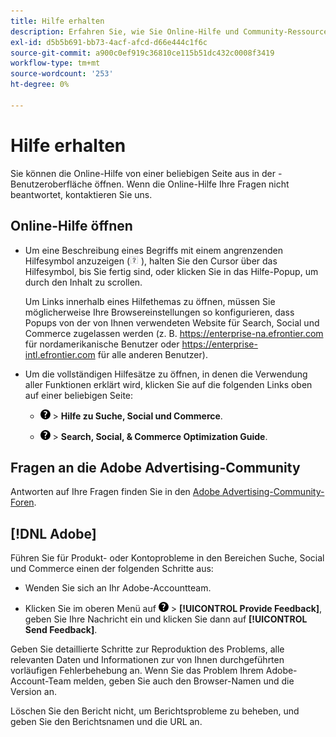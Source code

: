 ```yaml
---
title: Hilfe erhalten
description: Erfahren Sie, wie Sie Online-Hilfe und Community-Ressourcen anzeigen und technischen Support erhalten.
exl-id: d5b5b691-bb73-4acf-afcd-d66e444c1f6c
source-git-commit: a900c0ef919c36810ce115b51dc432c0008f3419
workflow-type: tm+mt
source-wordcount: '253'
ht-degree: 0%

---
```


# Hilfe erhalten

Sie können die Online-Hilfe von einer beliebigen Seite aus in der -Benutzeroberfläche öffnen. Wenn die Online-Hilfe Ihre Fragen nicht beantwortet, kontaktieren Sie uns.

## Online-Hilfe öffnen

* Um eine Beschreibung eines Begriffs mit einem angrenzenden Hilfesymbol anzuzeigen (![Hilfesymbol](/help/search-social-commerce/assets/help-field.png "Hilfesymbol") ), halten Sie den Cursor über das Hilfesymbol, bis Sie fertig sind, oder klicken Sie in das Hilfe-Popup, um durch den Inhalt zu scrollen.

  Um Links innerhalb eines Hilfethemas zu öffnen, müssen Sie möglicherweise Ihre Browsereinstellungen so konfigurieren, dass Popups von der von Ihnen verwendeten Website für Search, Social und Commerce zugelassen werden (z. B. https://enterprise-na.efrontier.com für nordamerikanische Benutzer oder https://enterprise-intl.efrontier.com für alle anderen Benutzer).

* Um die vollständigen Hilfesätze zu öffnen, in denen die Verwendung aller Funktionen erklärt wird, klicken Sie auf die folgenden Links oben auf einer beliebigen Seite:

   * ![help](/help/search-social-commerce/assets/help-main-menu.png "help") > **Hilfe zu Suche, Social und Commerce**.

   * ![help](/help/search-social-commerce/assets/help-main-menu.png "help") > **Search, Social, &amp; Commerce Optimization Guide**.

## Fragen an die Adobe Advertising-Community

Antworten auf Ihre Fragen finden Sie in den [Adobe Advertising-Community-Foren](https://experienceleaguecommunities.adobe.com/t5/adobe-advertising/ct-p/adobe-advertising-cloud-community).

## [!DNL Adobe]

Führen Sie für Produkt- oder Kontoprobleme in den Bereichen Suche, Social und Commerce einen der folgenden Schritte aus:

* Wenden Sie sich an Ihr Adobe-Accountteam.

* Klicken Sie im oberen Menü auf ![Hilfe](/help/search-social-commerce/assets/help-main-menu.png "Hilfe") > **[!UICONTROL Provide Feedback]**, geben Sie Ihre Nachricht ein und klicken Sie dann auf **[!UICONTROL Send Feedback]**.

Geben Sie detaillierte Schritte zur Reproduktion des Problems, alle relevanten Daten und Informationen zur von Ihnen durchgeführten vorläufigen Fehlerbehebung an. Wenn Sie das Problem Ihrem Adobe-Account-Team melden, geben Sie auch den Browser-Namen und die Version an.

Löschen Sie den Bericht nicht, um Berichtsprobleme zu beheben, und geben Sie den Berichtsnamen und die URL an.
